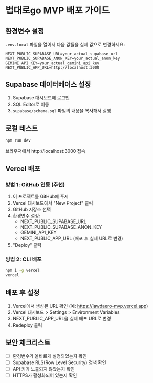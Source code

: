 # 법대로go MVP 배포 가이드

## 환경변수 설정

`.env.local` 파일을 열어서 다음 값들을 실제 값으로 변경하세요:

```
NEXT_PUBLIC_SUPABASE_URL=your_actual_supabase_url
NEXT_PUBLIC_SUPABASE_ANON_KEY=your_actual_anon_key
GEMINI_API_KEY=your_actual_gemini_api_key
NEXT_PUBLIC_APP_URL=http://localhost:3000
```

## Supabase 데이터베이스 설정

1. Supabase 대시보드에 로그인
2. SQL Editor로 이동
3. `supabase/schema.sql` 파일의 내용을 복사해서 실행

## 로컬 테스트

```bash
npm run dev
```

브라우저에서 http://localhost:3000 접속

## Vercel 배포

### 방법 1: GitHub 연동 (추천)
1. 이 프로젝트를 GitHub에 푸시
2. Vercel 대시보드에서 "New Project" 클릭
3. GitHub 저장소 선택
4. 환경변수 설정:
   - NEXT_PUBLIC_SUPABASE_URL
   - NEXT_PUBLIC_SUPABASE_ANON_KEY
   - GEMINI_API_KEY
   - NEXT_PUBLIC_APP_URL (배포 후 실제 URL로 변경)
5. "Deploy" 클릭

### 방법 2: CLI 배포
```bash
npm i -g vercel
vercel
```

## 배포 후 설정

1. Vercel에서 생성된 URL 확인 (예: https://lawdaero-mvp.vercel.app)
2. Vercel 대시보드 > Settings > Environment Variables
3. NEXT_PUBLIC_APP_URL을 실제 배포 URL로 변경
4. Redeploy 클릭

## 보안 체크리스트

- [ ] 환경변수가 올바르게 설정되었는지 확인
- [ ] Supabase RLS(Row Level Security) 정책 확인
- [ ] API 키가 노출되지 않았는지 확인
- [ ] HTTPS가 활성화되어 있는지 확인